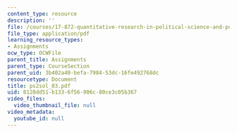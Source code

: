 ```yaml
---
content_type: resource
description: ''
file: /courses/17-872-quantitative-research-in-political-science-and-public-policy-spring-2004/8128dd51b1336f56906c80ce3c05b367_ps2sol_03.pdf
file_type: application/pdf
learning_resource_types:
- Assignments
ocw_type: OCWFile
parent_title: Assignments
parent_type: CourseSection
parent_uid: 3b402a40-befa-7984-53dc-16fe492768dc
resourcetype: Document
title: ps2sol_03.pdf
uid: 8128dd51-b133-6f56-906c-80ce3c05b367
video_files:
  video_thumbnail_file: null
video_metadata:
  youtube_id: null
---
```

